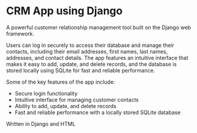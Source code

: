 # CRM App using Django

 A powerful customer relationship management tool built on the Django web framework.
 
Users can log in securely to access their database and manage their contacts, including their email addresses, first names, last names, addresses, and contact details. The app features an intuitive interface that makes it easy to add, update, and delete records, and the database is stored locally using SQLite for fast and reliable performance.

Some of the key features of the app include:

* Secure login functionality
* Intuitive interface for managing customer contacts
* Ability to add, update, and delete records
* Fast and reliable performance with a locally stored SQLite database

Written in Django and HTML
